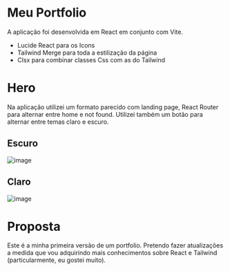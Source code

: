 # Meu Portfolio

A aplicação foi desenvolvida em React em conjunto com Vite.
- Lucide React para os Icons
- Tailwind Merge para toda a estilização da página
- Clsx para combinar classes Css com as do Tailwind

# Hero

Na aplicação utilizei um formato parecido com landing page, React Router para alternar entre home e not found. Utilizei também um botão para alternar entre temas claro e escuro.

## Escuro
![image](https://github.com/user-attachments/assets/49dfb480-4899-4df8-a638-39fe3990ab60)

## Claro
![image](https://github.com/user-attachments/assets/495353b5-3687-4942-853a-b07c2436a9eb)

# Proposta
Este é a minha primeira versão de um portfolio. Pretendo fazer atualizações a medida que vou adquirindo mais conhecimentos sobre React e Tailwind (particularmente, eu gostei muito). 

